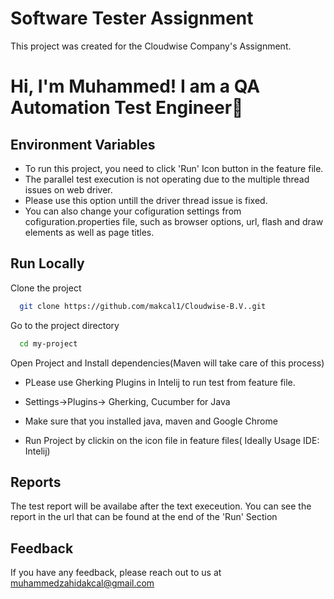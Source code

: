 # Software  Tester Assignment

This project was created for the Cloudwise Company's Assignment.

# Hi, I'm Muhammed! I am a QA Automation Test Engineer👋


## Environment Variables

- To run this project, you need to click 'Run' Icon button in the feature file. 
- The parallel test execution is not operating due to the multiple thread issues on web driver. 
- Please use this option untill the driver thread issue is fixed.
- You can also change your cofiguration settings from cofiguration.properties file, such as browser options, url, flash and draw elements as well as page titles.


## Run Locally

Clone the project

```bash
  git clone https://github.com/makcal1/Cloudwise-B.V..git
```

Go to the project directory

```bash
  cd my-project
```

Open Project and Install dependencies(Maven will take care of this process)

- PLease use Gherking Plugins in Intelij to run test from feature file.

- Settings->Plugins-> Gherking, Cucumber for Java

- Make sure that you installed java, maven and Google Chrome 

- Run Project by clickin on the icon file in feature files( Ideally Usage IDE: Intelij)


## Reports

The test report will be availabe after the text execeution. You can see the report in the url that can be found at the end of the 'Run' Section

## Feedback

If you have any feedback, please reach out to us at muhammedzahidakcal@gmail.com 



